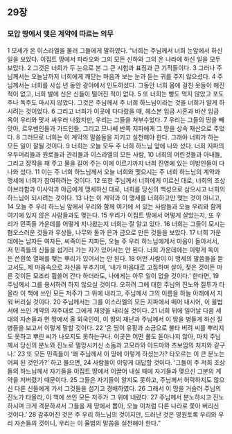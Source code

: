 ## 29장
### 모압 땅에서 맺은 계약에 따르는 의무
1 모세가 온 이스라엘을 불러 그들에게 말하였다. “너희는 주님께서 너희 눈앞에서 하신 일을 보았다. 이집트 땅에서 파라오와 그의 모든 신하와 그의 온 나라에 하신 일을 모두 보았다.
2 그것은 너희가 두 눈으로 본 그 큰 시험과 표징과 큰 기적들이다.
3 그러나 주님께서는 오늘날까지 너희에게 깨닫는 마음과 보는 눈과 듣는 귀를 주지 않으셨다.
4 주님께서는 너희를 사십 년 동안 광야에서 인도하셨다. 그동안 너희 몸에 걸친 옷들이 해진 적이 없고, 너희 발에 신은 신들이 떨어진 적이 없다.
5 또 너희는 빵도 먹지 않았고 포도주나 독주도 마시지 않았다. 그것은 주님께서 주 너희 하느님이라는 것을 너희가 알게 하시려는 것이었다.
6 그리고 너희가 이곳에 다다랐을 때, 헤스본 임금 시혼과 바산 임금 옥이 우리와 맞서 싸우러 나왔지만, 우리는 그들을 쳐부수었다.
7 우리는 그들의 땅을 빼앗아, 르우벤인들과 가드인들, 그리고 므나쎄 반쪽 지파에게 그 땅을 상속 재산으로 주었다.
8 그러므로 너희는 이 계약의 말씀들을 지키고 실천해야 한다. 그래야 너희가 하는 모든 일이 잘될 것이다.
9 너희는 오늘 모두 주 너희 하느님 앞에 나와 섰다. 너희 지파의 우두머리들과 원로들과 관리들과 이스라엘의 모든 사람,
10 너희의 어린것들과 아내들, 그리고 장작을 패 주고 물을 길어 주는 이에 이르기까지 너희 진영에 있는 이방인들이 다 나와 섰다.
11 이는 주 너희 하느님께서 오늘 너희와 맺으시는 주 너희 하느님의 계약과 맹세에 너희가 참여하려는 것이다.
12 또한 주님께서 너희에게 이르신 대로, 너희의 조상 아브라함과 이사악과 야곱에게 맹세하신 대로, 너희를 당신의 백성으로 삼으시고 너희의 하느님이 되시려는 것이다.
13 나는 이 계약과 이 맹세를 너희하고만 맺는 것이 아니고,
14 오늘 주 우리 하느님 앞에서 우리와 함께 여기에 서 있는 사람들과 오늘 우리와 함께 여기에 있지 않은 사람들과도 맺는다.
15 우리가 이집트 땅에서 어떻게 살았는지, 또 우리가 민족들 가운데를 어떻게 지나왔는지 너희는 잘 알고 있다.
16 너희는 그들이 모시는 혐오스러운 것들과 우상들, 나무와 돌과 은과 금으로 만든 것들을 보았다.
17 너희 가운데에는 남자든 여자든, 씨족이든 지파든, 오늘 주 우리 하느님에게서 마음이 돌아서서, 저 민족들의 신들을 섬기러 가는 자가 있어서는 안 된다. 너희 가운데에는 이렇게 독이 든 쓴흰쑥 열매를 맺는 뿌리가 있어서는 안 된다.
18 어떤 사람이 이 맹세의 말씀들을 듣고서도, 제 마음속으로 자신을 부추기며, ‘내가 마음대로 고집하며 살아, 젖은 것이든 마른 것이든 모조리 휩쓸어 간다 하더라도, 나에게는 아무 일이 없을 것이다.’ 한다면,
19 주님께서 그를 용서하려 하지 않으실 것이다. 오히려 그에 대한 주님의 진노와 질투가 타올라 이 책에 쓰인 모든 저주가 그 위에 내리고, 주님께서 그의 이름을 하늘 아래에서 지워 버리실 것이다.
20 주님께서는 그를 이스라엘의 모든 지파에서 떼어 내시어, 이 율법서에 쓰인 계약의 저주대로 그에게 재앙을 내리실 것이다.
21 너희 뒤에 일어날 다음 세대의 자손들과 먼 땅에서 올 외국인이, 이 땅의 재난과 주님께서 이 땅을 병들게 하신 질병들을 보고서 이렇게 말할 것이다.
22 ‘온 땅이 유황과 소금으로 불타 버려 씨를 뿌리지도 못하고 뿌린 씨가 나오지도 못하는구나. 이곳은 어떤 풀도 돋아나지 않아, 마치 주님께서 당신의 분노와 진노로 멸망시키신 소돔과 고모라와 아드마와 츠보임의 처지와 같구나.’
23 또 모든 민족들이 ‘왜 주님께서 이 땅에 이렇게 하셨는가? 타오르는 이 큰 분노는 어찌 된 것인가?’ 하고 물으면,
24 사람들이 이렇게 대답할 것이다. ‘그들이 주 저희 조상들의 하느님께서 자기들을 이집트 땅에서 이끌어 내실 때에 자기들과 맺으신 그분의 계약을 저버렸기 때문이다.
25 그들은 자기들이 알지도 못하고, 주님께서 허락하지도 않으신 다른 신들에게 가서 그것들을 섬기고 경배하였다.
26 그래서 이 땅을 거슬러 주님의 진노가 타올라, 이 책에 쓰인 모든 저주가 그 위에 내렸다.
27 주님께서 분노하시고 진노하시며 크게 격분하셔서 그들을 제 땅에서 뽑아, 오늘 이처럼 다른 나라로 쫓아 버리신 것이다.’
28 감추어진 것은 주 우리 하느님의 것이지만, 드러난 것은 영원토록 우리와 우리 자손들의 것이니, 우리는 이 율법의 말씀을 실천해야 한다.”
